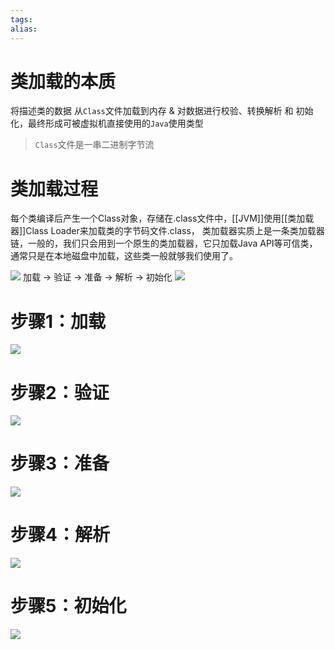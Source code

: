 ```yaml
---
tags: 
alias:
---
```


# 类加载的本质
将描述类的数据 从`Class`文件加载到内存 & 对数据进行校验、转换解析 和 初始化，最终形成可被虚拟机直接使用的`Java`使用类型

> `Class`文件是一串二进制字节流

# 类加载过程
每个类编译后产生一个Class对象，存储在.class文件中，[[JVM]]使用[[类加载器]]Class Loader来加载类的字节码文件.class，
类加载器实质上是一条类加载器链，一般的，我们只会用到一个原生的类加载器，它只加载Java API等可信类，通常只是在本地磁盘中加载，这些类一般就够我们使用了。




![](https://upload-images.jianshu.io/upload_images/944365-31072687a32f8861.png?imageMogr2/auto-orient/strip|imageView2/2/format/webp)
加载 -> 验证 -> 准备 -> 解析 -> 初始化
![](https://upload-images.jianshu.io/upload_images/944365-6f1d148aa90ea914.png?imageMogr2/auto-orient/strip|imageView2/2/format/webp)

# 步骤1：加载
![](https://upload-images.jianshu.io/upload_images/944365-248b92b723ae3aa6.png?imageMogr2/auto-orient/strip|imageView2/2/format/webp)

# 步骤2：验证
![](https://upload-images.jianshu.io/upload_images/944365-09f423a9f9e47af7.png?imageMogr2/auto-orient/strip|imageView2/2/format/webp)
# 步骤3：准备
![](https://upload-images.jianshu.io/upload_images/944365-f700de8a0d2b4ef0.png?imageMogr2/auto-orient/strip|imageView2/2/format/webp)
# 步骤4：解析
![](https://upload-images.jianshu.io/upload_images/944365-ae7602d88369eae8.png?imageMogr2/auto-orient/strip|imageView2/2/format/webp)
# 步骤5：初始化
![](https://upload-images.jianshu.io/upload_images/944365-3064969a380dde0b.png?imageMogr2/auto-orient/strip|imageView2/2/format/webp)











